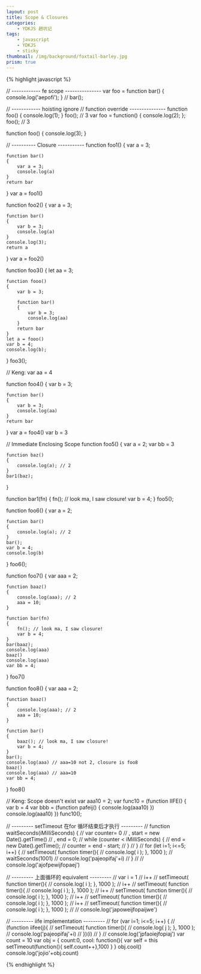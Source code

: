 ```yaml
---
layout: post
title: Scope & Closures 
categories: 
    - YDKJS 趟坑记
tags: 
    - javascript
    - YDKJS
    - sticky
thumbnail: /img/background/foxtail-barley.jpg
prism: true
---
```


{% highlight javascript %}

// ------------ fe scope ---------------
var foo = function bar()
    {
        console.log('aepofi');
    }
    // bar();

// ------------ hoisting ignore
// function override ---------------
function foo()
{
    console.log(1);
}
foo(); // 3
var foo = function()
{
    console.log(2);
};
foo(); // 3

function foo()
{
    console.log(3);
}

// ---------- Closure -----------
function foo1()
{
    var a = 3;

    function bar()
    {
        var a = 3;
        console.log(a)
    }
    return bar
}
var a = foo1()

function foo2()
{
    var a = 3;

    function bar()
    {
        var b = 3;
        console.log(a)
    }
    console.log(3);
    return a
}
var a = foo2()

function foo3()
{
    let aa = 3;

    function fooo()
    {
        var b = 3;

        function bar()
        {
            var b = 3;
            console.log(aa)
        }
        return bar
    }
    let a = fooo()
    var b = 4;
    console.log(b);
}
foo3();

// Keng:
var aa = 4

function foo4()
{
    var b = 3;

    function bar()
    {
        var b = 3;
        console.log(aa)
    }
    return bar
}
var a = foo4()
var b = 3

// Immediate Enclosing Scope
function foo5()
{
    var a = 2;
    var bb = 3

    function baz()
    {
        console.log(a); // 2
    }
    bar1(baz);
}

function bar1(fn)
{
    fn(); // look ma, I saw closure!
    var b = 4;
}
foo5();

function foo6()
{
    var a = 2;

    function bar()
    {
        console.log(a); // 2
    }
    bar();
    var b = 4;
    console.log(b)
}
foo6();

function foo7()
{
    var aaa = 2;

    function baaz()
    {
        console.log(aaa); // 2
        aaa = 10;
    }

    function bar(fn)
    {
        fn(); // look ma, I saw closure!
        var b = 4;
    }
    bar(baaz);
    console.log(aaa)
    baaz()
    console.log(aaa)
    var bb = 4;
}
foo7()

function foo8()
{
    var aaa = 2;

    function baaz()
    {
        console.log(aaa); // 2
        aaa = 10;
    }

    function bar()
    {
        baaz(); // look ma, I saw closure!
        var b = 4;
    }
    bar();
    console.log(aaa) // aaa=10 not 2, closure is foo8
    baaz()
    console.log(aaa) // aaa=10
    var bb = 4;
}
foo8()

// Keng: Scope doesn't exist
var aaa10 = 2;
var func10 = (function IIFE()
{
    var b = 4
    var bbb = (function pafeij()
    {
        console.log(aaa10)
    })
    console.log(aaa10)
})
func10();

// --------- setTimeout 在for 循环结束后才执行 ---------
// function waitSeconds(iMilliSeconds) {
//     var counter= 0
//         , start = new Date().getTime()
//         , end = 0;
//     while (counter < iMilliSeconds) {
//         end = new Date().getTime();
//         counter = end - start;
//     }
// }
// for (let i=1; i<=5; i++) {
//      setTimeout( function timer(){
//          console.log( i ); }, 1000 );
//      waitSeconds(1001)
//      console.log('pajeopifaj'+i)
// }
//
// console.log('ajofpewijfopaej')

// --------- 上面循环的 equivalent ---------
// var i = 1
// i++
// setTimeout( function timer(){
//     console.log( i ); }, 1000 );
// i++
// setTimeout( function timer(){
//     console.log( i ); }, 1000 );
// i++
// setTimeout( function timer(){
//     console.log( i ); }, 1000 );
// i++
// setTimeout( function timer(){
//     console.log( i ); }, 1000 );
// i++
// setTimeout( function timer(){
//     console.log( i ); }, 1000 );
//
// console.log('japoweijfopaijwe')

// --------- iife implementation ---------
// for (var i=1; i<=5; i++) {
//     (function iifee(j){
//         setTimeout( function timer(){
//             console.log( j ); }, 1000 );
//         console.log('pajeopifaj'+i)
//     })(i)
// }
// console.log('jpfaoiejfopiaj')
var count = 10
var obj = {
    count:0,
    cool: function(){
        var self = this
        setTimeout(function(){
            self.count++},100)
    }
}
obj.cool()
console.log('jojio'+obj.count)

{% endhighlight %}

